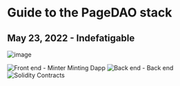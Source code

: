# Guide to the PageDAO stack

## May 23, 2022 - Indefatigable
![image](https://user-images.githubusercontent.com/43445728/169940881-9876c8c7-132a-435f-ae12-faa2fa3127bf.png)

![Front end](https://github.com/PageDAO/minter-minting-dapp) - Minter Minting Dapp
![Back end](https://github.com/PageDAO/minter-minting-backend) - Back end
![Solidity Contracts](https://github.com)

